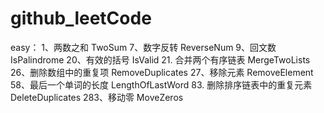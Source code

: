 # github_leetCode
easy：
1、两数之和 TwoSum
7、数字反转 ReverseNum
9、回文数 IsPalindrome
20、有效的括号 IsValid
21. 合并两个有序链表 MergeTwoLists
26、删除数组中的重复项 RemoveDuplicates
27、移除元素 RemoveElement
58、最后一个单词的长度 LengthOfLastWord
83. 删除排序链表中的重复元素 DeleteDuplicates
283、移动零 MoveZeros
